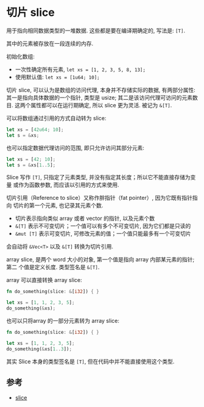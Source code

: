 # 切片 slice

用于指向相同数据类型的一堆数据.
这些都是要在编译期确定的, 写法是: `[T]`.

其中的元素被存放在一段连续的内存.

初始化数组:

* 一次性确定所有元素, `let xs = [1, 2, 3, 5, 8, 13];`
* 使用默认值: `let xs = [1u64; 10];`

切片 slice, 可以认为是数组的访问代理, 本身并不存储实际的数据, 有两部分属性:
其一是指向具体数据的一个指针, 类型是 usize; 其二是该访问代理可访问的元素数目.
这两个属性都可以在运行期确定, 所以 slice 更为灵活. 被记为 `&[T]`.

可以将数组通过引用的方式自动转为 slice:

```rust
let xs = [42u64; 10];
let s = &xs;
```

也可以指定数据代理访问的范围, 即只允许访问其部分元素:

```rust
let xs = [42; 10];
let s = &xs[1..5];
```

Slice 写作 `[T]`, 只指定了元素类型, 并没有指定其长度；所以它不能直接存储为变量
或作为函数参数, 而应该以引用的方式来使用.

切片引用（Reference to slice）又称作胖指针（fat pointer）, 因为它既有指针指向
切片的第一个元素, 也记录其元素个数.

- 切片表示指向类似 array 或者 vector 的指针, 以及元素个数
- `&[T]` 表示不可变切片；一个值可以有多个不可变切片, 因为它们都是只读的
- `&mut [T]` 表示可变切片, 可修改元素的值；一个值只能最多有一个可变切片

会自动将 `&Vec<T>` 以及 `&[T]` 转换为切片引用.

array slice, 是两个 word 大小的对象, 第一个值是指向 array 内部某元素的指针; 第二
个值是定义长度. 类型签名是 `&[T]`.

array 可以直接转换 array slice:

```rust
fn do_something(slice: &[i32]) { }

let xs = [1, 1, 2, 3, 5];
do_something(&xs);
```

也可以只将array 的一部分元素转为 array slice:

```rust
fn do_something(slice: &[i32]) { }

let xs = [1, 1, 2, 3, 5];
do_something(&xs[1..3]);
```

其实 Slice 本身的类型签名是 `[T]`, 但在代码中并不能直接使用这个类型.

## 参考

- [slice](https://doc.rust-lang.org/stable/std/slice/index.html)
